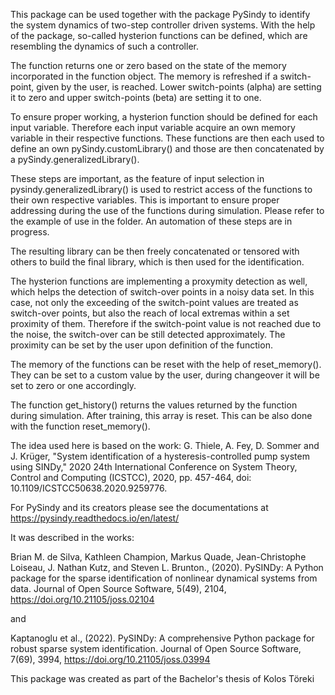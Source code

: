 This package can be used together with the package PySindy to identify the system dynamics of two-step controller driven systems.
With the help of the package, so-called hysterion functions can be defined, which are resembling the dynamics of such a controller.

The function returns one or zero based on the state of the memory incorporated in the function object. The memory is refreshed if a switch-point, given by the user, is reached. Lower switch-points (alpha) are setting it to zero and upper switch-points (beta) are setting it to one.

To ensure proper working, a hysterion function should be defined for each input variable. Therefore each input variable acquire an own memory variable in their respective functions. These functions are then each used to define an own pySindy.customLibrary() and those are then concatenated by a pySindy.generalizedLibrary(). 

These steps are important, as the feature of input selection in pysindy.generalizedLibrary() is used to restrict access of the functions to their own respective variables. This is important to ensure proper addressing during the use of the functions during simulation. Please refer to the example of use in the folder. An automation of these steps are in progress.

The resulting library can be then freely concatenated or tensored with others to build the final library, which is then used for the identification. 

The hysterion functions are implementing a proxymity detection as well, which helps the detection of switch-over points in a noisy data set. In this case, not only the exceeding of the switch-point values are treated as switch-over points, but also the reach of local extremas within a set proximity of them. Therefore if the switch-point value is not reached due to the noise, the switch-over can be still detected approximately. The proximity can be set by the user upon definition of the function.

The memory of the functions can be reset with the help of reset_memory(). They can be set to a custom value by the user, during changeover it will be set to zero or one accordingly.

The function get_history() returns the values returned by the function during simulation. After training, this array is reset. This can be also done with the function reset_memory().  


The idea used here is based on the work: G. Thiele, A. Fey, D. Sommer and J. Krüger, "System identification of a hysteresis-controlled pump system using SINDy," 2020 24th International Conference on System Theory, Control and Computing (ICSTCC), 2020, pp. 457-464, doi: 10.1109/ICSTCC50638.2020.9259776.

For PySindy and its creators please see the documentations at https://pysindy.readthedocs.io/en/latest/

It was described in the works:

Brian M. de Silva, Kathleen Champion, Markus Quade, Jean-Christophe Loiseau, J. Nathan Kutz, and Steven L. Brunton., (2020). PySINDy: A Python package for the sparse identification of nonlinear dynamical systems from data. Journal of Open Source Software, 5(49), 2104, https://doi.org/10.21105/joss.02104

and

Kaptanoglu et al., (2022). PySINDy: A comprehensive Python package for robust sparse system identification. Journal of Open Source Software, 7(69), 3994, https://doi.org/10.21105/joss.03994


This package was created as part of the Bachelor's thesis of Kolos Töreki
